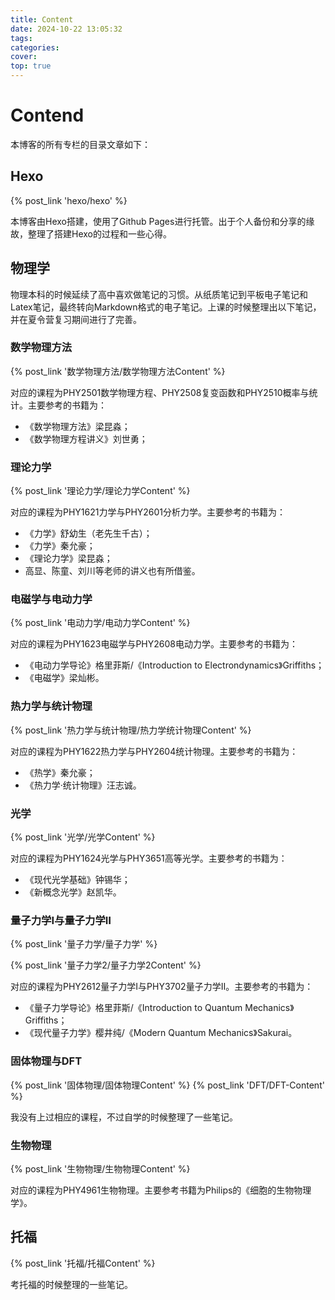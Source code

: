 ```yaml
---
title: Content
date: 2024-10-22 13:05:32
tags:
categories:
cover:
top: true
---
```

# Contend
本博客的所有专栏的目录文章如下：

## Hexo
{% post_link 'hexo/hexo' %}

本博客由Hexo搭建，使用了Github Pages进行托管。出于个人备份和分享的缘故，整理了搭建Hexo的过程和一些心得。


## 物理学
物理本科的时候延续了高中喜欢做笔记的习惯。从纸质笔记到平板电子笔记和Latex笔记，最终转向Markdown格式的电子笔记。上课的时候整理出以下笔记，并在夏令营复习期间进行了完善。

### 数学物理方法
{% post_link '数学物理方法/数学物理方法Content' %}

对应的课程为PHY2501数学物理方程、PHY2508复变函数和PHY2510概率与统计。主要参考的书籍为：
- 《数学物理方法》梁昆淼；
- 《数学物理方程讲义》刘世勇；

### 理论力学
{% post_link '理论力学/理论力学Content' %}

对应的课程为PHY1621力学与PHY2601分析力学。主要参考的书籍为：
- 《力学》舒幼生（老先生千古）；
- 《力学》秦允豪；
- 《理论力学》梁昆淼；
- 高显、陈童、刘川等老师的讲义也有所借鉴。

### 电磁学与电动力学
{% post_link '电动力学/电动力学Content' %}

对应的课程为PHY1623电磁学与PHY2608电动力学。主要参考的书籍为：
- 《电动力学导论》格里菲斯/《Introduction to Electrondynamics》Griffiths；
- 《电磁学》梁灿彬。

### 热力学与统计物理
{% post_link '热力学与统计物理/热力学统计物理Content' %}

对应的课程为PHY1622热力学与PHY2604统计物理。主要参考的书籍为：
- 《热学》秦允豪；
- 《热力学·统计物理》汪志诚。

### 光学
{% post_link '光学/光学Content' %}

对应的课程为PHY1624光学与PHY3651高等光学。主要参考的书籍为：
- 《现代光学基础》钟锡华；
- 《新概念光学》赵凯华。

### 量子力学Ⅰ与量子力学Ⅱ
{% post_link '量子力学/量子力学' %}

{% post_link '量子力学2/量子力学2Content' %}

对应的课程为PHY2612量子力学Ⅰ与PHY3702量子力学Ⅱ。主要参考的书籍为：
- 《量子力学导论》格里菲斯/《Introduction to Quantum Mechanics》Griffiths；
- 《现代量子力学》樱井纯/《Modern Quantum Mechanics》Sakurai。

### 固体物理与DFT
{% post_link '固体物理/固体物理Content' %}
{% post_link 'DFT/DFT-Content' %}

我没有上过相应的课程，不过自学的时候整理了一些笔记。

### 生物物理
{% post_link '生物物理/生物物理Content' %}

对应的课程为PHY4961生物物理。主要参考书籍为Philips的《细胞的生物物理学》。

## 托福
{% post_link '托福/托福Content' %}

考托福的时候整理的一些笔记。

